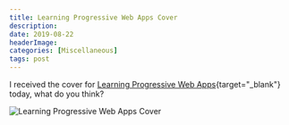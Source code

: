 ```yaml
---
title: Learning Progressive Web Apps Cover
description: 
date: 2019-08-22
headerImage: 
categories: [Miscellaneous]
tags: post
---
```


I received the cover for [Learning Progressive Web Apps](https://amzn.to/2UoBAC0){target="_blank"} today, what do you think?

![Learning Progressive Web Apps Cover](/images/covers/learning-pwa-512.png)